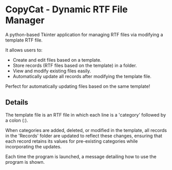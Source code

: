 # CopyCat - Dynamic RTF File Manager

A python-based Tkinter application for managing RTF files via modifying a template RTF file.

It allows users to:

- Create and edit files based on a template.
- Store records (RTF files based on the template) in a folder.
- View and modify existing files easily.
- Automatically update all records after modifying the template file.

Perfect for automatically updating files based on the same template!

## Details

The template file is an RTF file in which each line is a 'category' followed by a colon (:). 

When categories are added, deleted, or modified in the template, all records in the 'Records' folder are updated to reflect these changes, ensuring that each record retains its values for pre-existing categories while incorporating the updates.

Each time the program is launched, a message detailing how to use the program is shown.
